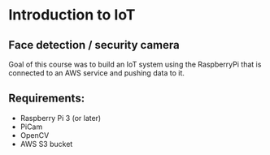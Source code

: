 # Introduction to IoT
## Face detection / security camera

Goal of this course was to build  an IoT system using the RaspberryPi that is connected to an AWS service and pushing data to it.  

##  Requirements: 
* Raspberry Pi 3 (or later)
* PiCam
* OpenCV 
* AWS S3 bucket 

